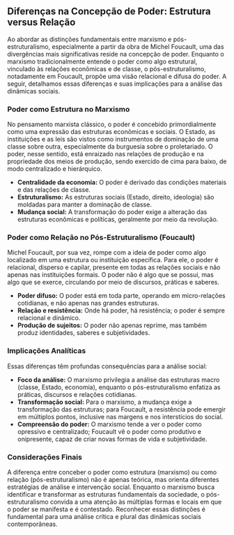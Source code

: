 
## Diferenças na Concepção de Poder: Estrutura versus Relação

Ao abordar as distinções fundamentais entre marxismo e pós-estruturalismo, especialmente a partir da obra de Michel Foucault, uma das divergências mais significativas reside na concepção de poder. Enquanto o marxismo tradicionalmente entende o poder como algo estrutural, vinculado às relações econômicas e de classe, o pós-estruturalismo, notadamente em Foucault, propõe uma visão relacional e difusa do poder. A seguir, detalhamos essas diferenças e suas implicações para a análise das dinâmicas sociais.

### Poder como Estrutura no Marxismo

No pensamento marxista clássico, o poder é concebido primordialmente como uma expressão das estruturas econômicas e sociais. O Estado, as instituições e as leis são vistos como instrumentos de dominação de uma classe sobre outra, especialmente da burguesia sobre o proletariado. O poder, nesse sentido, está enraizado nas relações de produção e na propriedade dos meios de produção, sendo exercido de cima para baixo, de modo centralizado e hierárquico.

- **Centralidade da economia:** O poder é derivado das condições materiais e das relações de classe.
- **Estruturalismo:** As estruturas sociais (Estado, direito, ideologia) são moldadas para manter a dominação de classe.
- **Mudança social:** A transformação do poder exige a alteração das estruturas econômicas e políticas, geralmente por meio da revolução.

### Poder como Relação no Pós-Estruturalismo (Foucault)

Michel Foucault, por sua vez, rompe com a ideia de poder como algo localizado em uma estrutura ou instituição específica. Para ele, o poder é relacional, disperso e capilar, presente em todas as relações sociais e não apenas nas instituições formais. O poder não é algo que se possui, mas algo que se exerce, circulando por meio de discursos, práticas e saberes.

- **Poder difuso:** O poder está em toda parte, operando em micro-relações cotidianas, e não apenas nas grandes estruturas.
- **Relação e resistência:** Onde há poder, há resistência; o poder é sempre relacional e dinâmico.
- **Produção de sujeitos:** O poder não apenas reprime, mas também produz identidades, saberes e subjetividades.

### Implicações Analíticas

Essas diferenças têm profundas consequências para a análise social:

- **Foco da análise:** O marxismo privilegia a análise das estruturas macro (classe, Estado, economia), enquanto o pós-estruturalismo enfatiza as práticas, discursos e relações cotidianas.
- **Transformação social:** Para o marxismo, a mudança exige a transformação das estruturas; para Foucault, a resistência pode emergir em múltiplos pontos, inclusive nas margens e nos interstícios do social.
- **Compreensão do poder:** O marxismo tende a ver o poder como opressivo e centralizado; Foucault vê o poder como produtivo e onipresente, capaz de criar novas formas de vida e subjetividade.

### Considerações Finais

A diferença entre conceber o poder como estrutura (marxismo) ou como relação (pós-estruturalismo) não é apenas teórica, mas orienta diferentes estratégias de análise e intervenção social. Enquanto o marxismo busca identificar e transformar as estruturas fundamentais da sociedade, o pós-estruturalismo convida a uma atenção às múltiplas formas e locais em que o poder se manifesta e é contestado. Reconhecer essas distinções é fundamental para uma análise crítica e plural das dinâmicas sociais contemporâneas.
```
